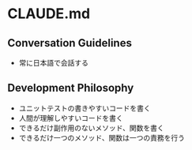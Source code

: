 # CLAUDE.md

## Conversation Guidelines
- 常に日本語で会話する

## Development Philosophy
- ユニットテストの書きやすいコードを書く
- 人間が理解しやすいコードを書く
- できるだけ副作用のないメソッド、関数を書く
- できるだけ一つのメソッド、関数は一つの責務を行う